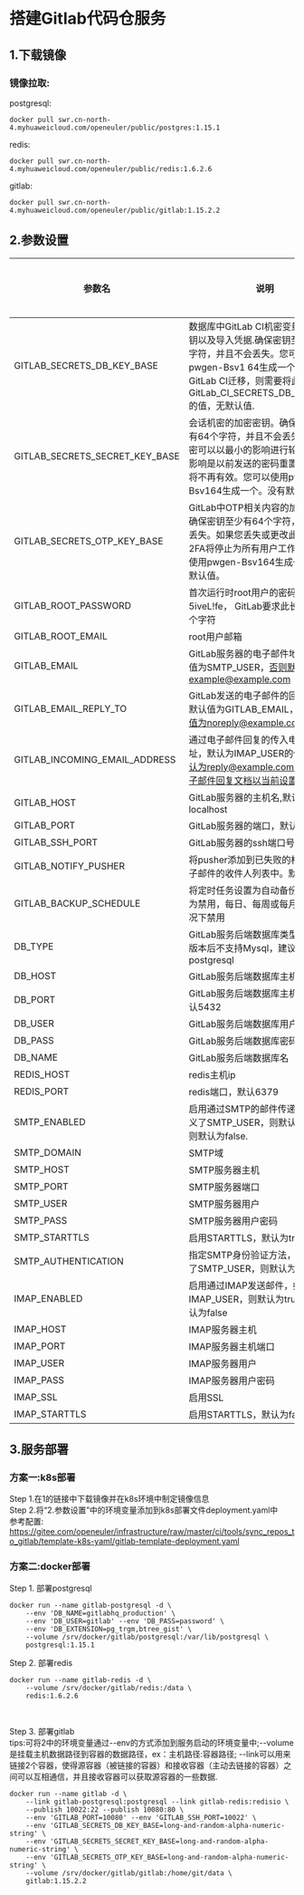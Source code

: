 # 搭建Gitlab代码仓服务

## 1.下载镜像
### 镜像拉取:
postgresql:
```shell
docker pull swr.cn-north-4.myhuaweicloud.com/openeuler/public/postgres:1.15.1
```
redis:
```shell
docker pull swr.cn-north-4.myhuaweicloud.com/openeuler/public/redis:1.6.2.6
```
gitlab:
```shell
docker pull swr.cn-north-4.myhuaweicloud.com/openeuler/public/gitlab:1.15.2.2
```
## 2.参数设置

| 参数名 | 说明 | 是否必需 |
| --- | --- | --- |
|GITLAB_SECRETS_DB_KEY_BASE| 数据库中GitLab CI机密变量的加密密钥以及导入凭据.确保密钥至少有32个字符，并且不会丢失。您可以使用pwgen-Bsv1 64生成一个.如果要从GitLab CI迁移，则需要将此值设置为GitLab_CI_SECRETS_DB_KEY_BASE的值，无默认值.| 是 | 
|GITLAB_SECRETS_SECRET_KEY_BASE | 会话机密的加密密钥。确保密钥至少有64个字符，并且不会丢失。这个秘密可以以最小的影响进行轮换，主要影响是以前发送的密码重置电子邮件将不再有效。您可以使用pwgen-Bsv164生成一个。没有默认值.| 是 |
|GITLAB_SECRETS_OTP_KEY_BASE | GitLab中OTP相关内容的加密密钥。确保密钥至少有64个字符，并且不会丢失。如果您丢失或更改此密码，2FA将停止为所有用户工作。您可以使用pwgen-Bsv164生成一个。没有默认值。| 是 |
|GITLAB_ROOT_PASSWORD|首次运行时root用户的密码，默认值5iveL!fe， GitLab要求此长度至少为8个字符|是|
|GITLAB_ROOT_EMAIL|root用户邮箱|是|
|GITLAB_EMAIL|GitLab服务器的电子邮件地址，默认值为SMTP_USER，否则默认值为example@example.com|是|
|GITLAB_EMAIL_REPLY_TO|GitLab发送的电子邮件的回复地址，默认值为GITLAB_EMAIL，否则默认值为noreply@example.com.|是|
|GITLAB_INCOMING_EMAIL_ADDRESS|通过电子邮件回复的传入电子邮件地址，默认为IMAP_USER的值，否则默认为reply@example.com.请阅读电子邮件回复文档以当前设置此参数.|是|
|GITLAB_HOST|GitLab服务器的主机名,默认为localhost|是|
|GITLAB_PORT|GitLab服务器的端口，默认80|是|
|GITLAB_SSH_PORT|GitLab服务器的ssh端口号，默认22|是|
|GITLAB_NOTIFY_PUSHER| 将pusher添加到已失败的构建通知电子邮件的收件人列表中。默认为false|是|
|GITLAB_BACKUP_SCHEDULE|将定时任务设置为自动备份，可选值为禁用，每日、每周或每月。默认情况下禁用|是|
|DB_TYPE|GitLab服务后端数据库类型，在12.1版本后不支持Mysql，建议使用postgresql|是|
|DB_HOST|GitLab服务后端数据库主机ip|是|
|DB_PORT|GitLab服务后端数据库主机端口， 默认5432|是|
|DB_USER|GitLab服务后端数据库用户|是|
|DB_PASS|GitLab服务后端数据库密码|是|
|DB_NAME|GitLab服务后端数据库名|是|
|REDIS_HOST|redis主机ip|是|
|REDIS_PORT|redis端口，默认6379|是|
|SMTP_ENABLED|启用通过SMTP的邮件传递，如果定义了SMTP_USER，则默认为true，否则默认为false.|是|
|SMTP_DOMAIN|SMTP域|是|
|SMTP_HOST|SMTP服务器主机|是|
|SMTP_PORT|SMTP服务器端口|是|
|SMTP_USER|SMTP服务器用户|是|
|SMTP_PASS|SMTP服务器用户密码|是|
|SMTP_STARTTLS|启用STARTTLS，默认为true|是|
|SMTP_AUTHENTICATION|指定SMTP身份验证方法，如果设置了SMTP_USER，则默认为login|是|
|IMAP_ENABLED|启用通过IMAP发送邮件，如果定义了IMAP_USER，则默认为true，否则默认为false|是|
|IMAP_HOST|IMAP服务器主机|是|
|IMAP_PORT|IMAP服务器主机端口|是|
|IMAP_USER|IMAP服务器用户|是|
|IMAP_PASS|IMAP服务器用户密码|是|
|IMAP_SSL|启用SSL|是|
|IMAP_STARTTLS|启用STARTTLS，默认为false|是|

## 3.服务部署
### 方案一:k8s部署
Step 1.在1的链接中下载镜像并在k8s环境中制定镜像信息
<br>
Step 2.将“2.参数设置”中的环境变量添加到k8s部署文件deployment.yaml中
<br>
参考配置: https://gitee.com/openeuler/infrastructure/raw/master/ci/tools/sync_repos_to_gitlab/template-k8s-yaml/gitlab-template-deployment.yaml

### 方案二:docker部署
Step 1. 部署postgresql<br>
```shell
docker run --name gitlab-postgresql -d \
    --env 'DB_NAME=gitlabhq_production' \
    --env 'DB_USER=gitlab' --env 'DB_PASS=password' \
    --env 'DB_EXTENSION=pg_trgm,btree_gist' \
    --volume /srv/docker/gitlab/postgresql:/var/lib/postgresql \
    postgresql:1.15.1
```

Step 2. 部署redis<br>
```shell
docker run --name gitlab-redis -d \
    --volume /srv/docker/gitlab/redis:/data \
    redis:1.6.2.6
```
<br>

Step 3. 部署gitlab<br>
tips:可将2中的环境变量通过--env的方式添加到服务启动的环境变量中;--volume是挂载主机数据路径到容器的数据路径，ex：主机路径:容器路径; --link可以用来链接2个容器，使得源容器（被链接的容器）和接收容器（主动去链接的容器）之间可以互相通信，并且接收容器可以获取源容器的一些数据.
```shell
docker run --name gitlab -d \
    --link gitlab-postgresql:postgresql --link gitlab-redis:redisio \
    --publish 10022:22 --publish 10080:80 \
    --env 'GITLAB_PORT=10080' --env 'GITLAB_SSH_PORT=10022' \
    --env 'GITLAB_SECRETS_DB_KEY_BASE=long-and-random-alpha-numeric-string' \
    --env 'GITLAB_SECRETS_SECRET_KEY_BASE=long-and-random-alpha-numeric-string' \
    --env 'GITLAB_SECRETS_OTP_KEY_BASE=long-and-random-alpha-numeric-string' \
    --volume /srv/docker/gitlab/gitlab:/home/git/data \
    gitlab:1.15.2.2
```

